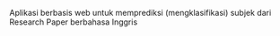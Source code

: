 Aplikasi berbasis web untuk memprediksi (mengklasifikasi) subjek dari Research Paper berbahasa Inggris
